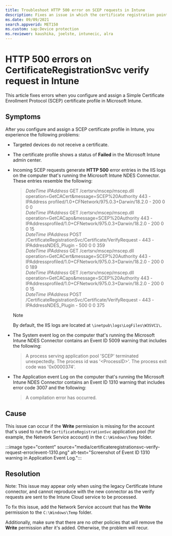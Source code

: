 ```yaml
---
title: Troubleshoot HTTP 500 error on SCEP requests in Intune
description: Fixes an issue in which the certificate registration point (CRP) application pool returns HTTP 500 error messages and the request can't be verified.
ms.date: 09/09/2021
search.appverid: MET150
ms.custom: sap:Device protection
ms.reviewer: kaushika, joelste, intunecic, alra
---
```

# HTTP 500 errors on CertificateRegistrationSvc verify request in Intune

This article fixes errors when you configure and assign a Simple Certificate Enrollment Protocol (SCEP) certificate profile in Microsoft Intune.

## Symptoms

After you configure and assign a SCEP certificate profile in Intune, you experience the following problems:

- Targeted devices do not receive a certificate.
- The certificate profile shows a status of **Failed** in the Microsoft Intune admin center.
- Incoming SCEP requests generate **HTTP 500** error entries in the IIS logs on the computer that's running the Microsoft Intune NDES Connector. These entries resemble the following:

    > *DateTime* *IPAddress* GET /certsrv/mscep/mscep.dll operation=GetCACert&message=SCEP%20Authority 443 -IPAddress profiled/1.0+CFNetwork/975.0.3+Darwin/18.2.0 - 200 0 0 0  
    > *DateTime* *IPAddress* GET /certsrv/mscep/mscep.dll operation=GetCACaps&message=SCEP%20Authority 443 -IPAddressprofiled/1.0+CFNetwork/975.0.3+Darwin/18.2.0 - 200 0 0 15  
    > *DateTime* *IPAddress* POST /CertificateRegistrationSvc/Certificate/VerifyRequest - 443 -IPAddressNDES_Plugin - 500 0 0 359  
    > *DateTime* *IPAddress* GET /certsrv/mscep/mscep.dll operation=GetCACert&message=SCEP%20Authority 443 -IPAddressprofiled/1.0+CFNetwork/975.0.3+Darwin/18.2.0 - 200 0 0 189  
    > *DateTime* *IPAddress* GET /certsrv/mscep/mscep.dll operation=GetCACaps&message=SCEP%20Authority 443 -IPAddressprofiled/1.0+CFNetwork/975.0.3+Darwin/18.2.0 - 200 0 0 15  
    > *DateTime* *IPAddress* POST /CertificateRegistrationSvc/Certificate/VerifyRequest - 443 -IPAddressNDES_Plugin - 500 0 0 375

    > [!NOTE]
    > By default, the IIS logs are located at `\inetpub\logs\LogFiles\W3SVC1\`.

- The System event log on the computer that's running the Microsoft Intune NDES Connector contains an Event ID 5009 warning that includes the following:

    > A process serving application pool 'SCEP' terminated unexpectedly. The process id was '\<ProcessID\>'. The process exit code was '0x0000374'.

- The Application event Log on the computer that's running the Microsoft Intune NDES Connector contains an Event ID 1310 warning that includes error code 3007 and the following:

    > A compilation error has occurred.

## Cause

This issue can occur if the **Write** permission is missing for the account that's used to run the `CertificateRegistrationSvc` application pool (for example, the Network Service account) in the `C:\Windows\Temp` folder.

:::image type="content" source="media/certificateregistrationsvc-verify-request-error/event-1310.png" alt-text="Screenshot of Event ID 1310 warning in Application Event Log.":::

## Resolution

Note: This issue may appear only when using the legacy Certificate Intune connector, and cannot reproduce with the new connector as the verify requests are sent to the Intune Cloud service to be processed. 

To fix this issue, add the Network Service account that has the **Write** permission to the `C:\Windows\Temp` folder.

Additionally, make sure that there are no other policies that will remove the **Write** permission after it's added. Otherwise, the problem will recur.
